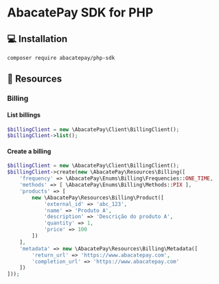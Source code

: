 # AbacatePay SDK for PHP

## 💻 Installation

```
composer require abacatepay/php-sdk
```

## 🌟 Resources

### Billing

#### List billings

```php
$billingClient = new \AbacatePay\Client\BillingClient();
$billingClient->list();
```

#### Create a billing

```php
$billingClient = new \AbacatePay\Client\BillingClient();
$billingClient->create(new \AbacatePay\Resources\Billing([
    'frequency' => \AbacatePay\Enums\Billing\Frequencies::ONE_TIME,
    'methods' => [ \AbacatePay\Enums\Billing\Methods::PIX ],
    'products' => [
        new \AbacatePay\Resources\Billing\Product([
            'external_id' => 'abc_123',
            'name' => 'Produto A',
            'description' => 'Descrição do produto A',
            'quantity' => 1,
            'price' => 100
        ])
    ],
    'metadata' => new \AbacatePay\Resources\Billing\Metadata([
        'return_url' => 'https://www.abacatepay.com',
        'completion_url' => 'https://www.abacatepay.com'
    ])
]));
```
